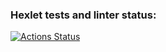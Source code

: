 ### Hexlet tests and linter status:
[![Actions Status](https://github.com/MihailShibaev/frontend-project-44/workflows/hexlet-check/badge.svg)](https://github.com/MihailShibaev/frontend-project-44/actions)